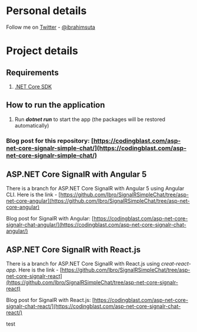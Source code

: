 # Personal details
Follow me on [Twitter](https://twitter.com/ibrahimsuta) - [@ibrahimsuta](https://twitter.com/ibrahimsuta)

# Project details
## Requirements
1. [.NET Core SDK](https://www.microsoft.com/net/download)

## How to run the application
1. Run **_dotnet run_** to start the app (the packages will be restored automatically)


### Blog post for this repository: [https://codingblast.com/asp-net-core-signalr-simple-chat/](https://codingblast.com/asp-net-core-signalr-simple-chat/)

## ASP.NET Core SignalR with Angular 5
There is a branch for ASP.NET Core SignalR with Angular 5 using Angular CLI. Here is the link - [https://github.com/Ibro/SignalRSimpleChat/tree/asp-net-core-angular](https://github.com/Ibro/SignalRSimpleChat/tree/asp-net-core-angular)

Blog post for SignalR with Angular: [https://codingblast.com/asp-net-core-signalr-chat-angular/](https://codingblast.com/asp-net-core-signalr-chat-angular/)
 
## ASP.NET Core SignalR with React.js
There is a branch for ASP.NET Core SignalR with React.js using *creat-react-app*. Here is the link - [https://github.com/Ibro/SignalRSimpleChat/tree/asp-net-core-signalr-react](https://github.com/Ibro/SignalRSimpleChat/tree/asp-net-core-signalr-react)

Blog post for SignalR with React.js: [https://codingblast.com/asp-net-core-signalr-chat-react/](https://codingblast.com/asp-net-core-signalr-chat-react/)
 
test